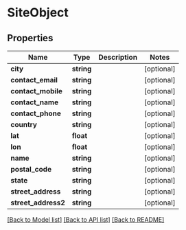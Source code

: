 # SiteObject

## Properties
Name | Type | Description | Notes
------------ | ------------- | ------------- | -------------
**city** | **string** |  | [optional] 
**contact_email** | **string** |  | [optional] 
**contact_mobile** | **string** |  | [optional] 
**contact_name** | **string** |  | [optional] 
**contact_phone** | **string** |  | [optional] 
**country** | **string** |  | [optional] 
**lat** | **float** |  | [optional] 
**lon** | **float** |  | [optional] 
**name** | **string** |  | [optional] 
**postal_code** | **string** |  | [optional] 
**state** | **string** |  | [optional] 
**street_address** | **string** |  | [optional] 
**street_address2** | **string** |  | [optional] 

[[Back to Model list]](../README.md#documentation-for-models) [[Back to API list]](../README.md#documentation-for-api-endpoints) [[Back to README]](../README.md)


